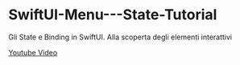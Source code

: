 # SwiftUI-Menu---State-Tutorial
Gli State e Binding in SwiftUI. Alla scoperta degli elementi interattivi

[Youtube Video](https://youtu.be/4Hh_p7KGNPo)
